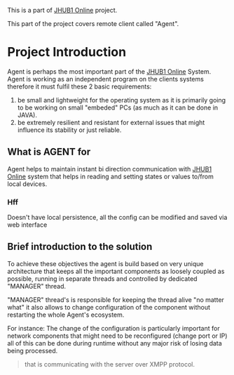 This is a part of [JHUB1 Online](https://code.google.com/p/jhub1online) project.

This part of the project covers remote client called "Agent".

# Project Introduction #
Agent is perhaps the most important part of the [JHUB1 Online](https://code.google.com/p/jhub1online) System.
Agent is working as an independent program on the clients systems therefore it must fulfil these 2 basic requirements:
  1. be small and lightweight for the operating system as it is primarily going to be working on small "embeded" PCs (as much as it can be done in JAVA).
  1. be extremely resilient and resistant for external issues that might influence its stability or just reliable.

## What is AGENT for ##
Agent helps to maintain instant bi direction communication with [JHUB1 Online](https://code.google.com/p/jhub1online) system that helps in reading and setting states or values to/from local devices.

### Hff ###
Doesn't have local persistence, all the config can be modified and saved via web interface
## Brief introduction to the solution ##
To achieve these objectives the agent is build based on very unique architecture that keeps all the important components as loosely coupled as possible, running in separate threads and controlled by dedicated "MANAGER" thread.

"MANAGER" thread's is responsible for keeping the thread alive "no matter what" it also allows to change configuration of the component without restarting the whole Agent's ecosystem.

For instance: The change of the configuration is particularly important for network components that might need to be reconfigured (change port or IP) all of this can be done during runtime without any major risk of losing data being processed.


> that is communicating with the server over XMPP protocol.